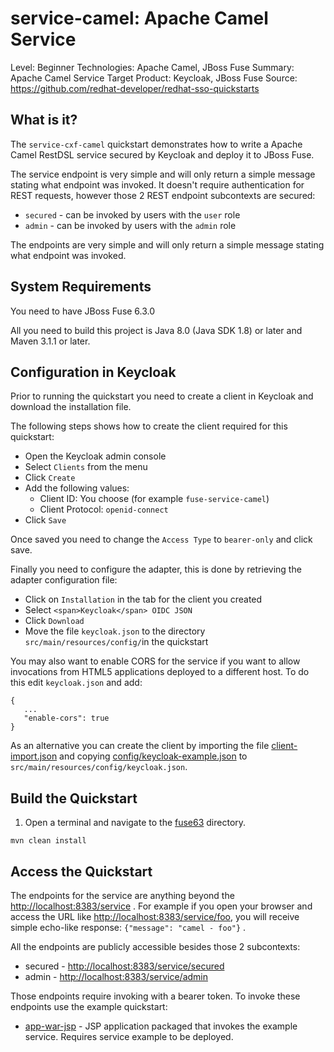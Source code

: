 service-camel: Apache Camel Service
===================================

Level: Beginner
Technologies: Apache Camel, JBoss Fuse
Summary: Apache Camel Service
Target Product: Keycloak, JBoss Fuse
Source: <https://github.com/redhat-developer/redhat-sso-quickstarts>


What is it?
-----------

The `service-cxf-camel` quickstart demonstrates how to write a Apache Camel RestDSL service secured by Keycloak and deploy it to JBoss Fuse.

The service endpoint is very simple and will only return a simple message stating what endpoint was invoked. It doesn't require authentication for REST requests,
however those 2 REST endpoint subcontexts are secured:

* `secured` - can be invoked by users with the `user` role
* `admin` - can be invoked by users with the `admin` role

The endpoints are very simple and will only return a simple message stating what endpoint was invoked.


System Requirements
-------------------

You need to have JBoss Fuse 6.3.0

All you need to build this project is Java 8.0 (Java SDK 1.8) or later and Maven 3.1.1 or later.


Configuration in Keycloak
-----------------------

Prior to running the quickstart you need to create a client in Keycloak and download the installation file.

The following steps shows how to create the client required for this quickstart:

* Open the Keycloak admin console
* Select `Clients` from the menu
* Click `Create`
* Add the following values:
  * Client ID: You choose (for example `fuse-service-camel`)
  * Client Protocol: `openid-connect`
* Click `Save`

Once saved you need to change the `Access Type` to `bearer-only` and click save.

Finally you need to configure the adapter, this is done by retrieving the adapter configuration file:

* Click on `Installation` in the tab for the client you created
* Select `<span>Keycloak</span> OIDC JSON`
* Click `Download`
* Move the file `keycloak.json` to the directory `src/main/resources/config/`in the quickstart

You may also want to enable CORS for the service if you want to allow invocations from HTML5 applications deployed to a
different host. To do this edit `keycloak.json` and add:

```
{
   ...
   "enable-cors": true
}
```

As an alternative you can create the client by importing the file [client-import.json](config/client-import.json) and
copying [config/keycloak-example.json](config/keycloak-example.json) to `src/main/resources/config/keycloak.json`.

Build the Quickstart
--------------------

1. Open a terminal and navigate to the [fuse63](../fuse63) directory.

```
mvn clean install
```

Access the Quickstart
---------------------

The endpoints for the service are anything beyond the <http://localhost:8383/service> . For example if you open your browser and access the URL
like <http://localhost:8383/service/foo>, you will receive simple echo-like response: `{"message": "camel - foo"}` .

All the endpoints are publicly accessible besides those 2 subcontexts:

* secured - <http://localhost:8383/service/secured>
* admin - <http://localhost:8383/service/admin>

Those endpoints require invoking with a bearer token. To invoke these endpoints use the example quickstart:

* [app-war-jsp](../app-war/README.md) - JSP application packaged that invokes the example service. Requires service example to be deployed.
